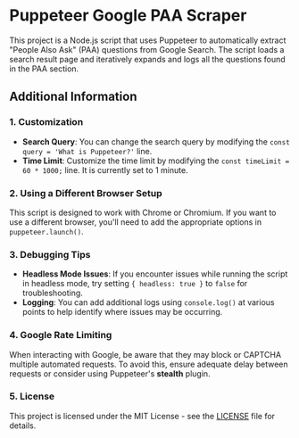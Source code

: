 # Puppeteer Google PAA Scraper

This project is a Node.js script that uses Puppeteer to automatically extract "People Also Ask" (PAA) questions from Google Search. The script loads a search result page and iteratively expands and logs all the questions found in the PAA section.

## Additional Information

### 1. **Customization**
- **Search Query**: You can change the search query by modifying the `const query = 'What is Puppeteer?'` line.
- **Time Limit**: Customize the time limit by modifying the `const timeLimit = 60 * 1000;` line. It is currently set to 1 minute.

### 2. **Using a Different Browser Setup**
This script is designed to work with Chrome or Chromium. If you want to use a different browser, you'll need to add the appropriate options in `puppeteer.launch()`.

### 3. **Debugging Tips**
- **Headless Mode Issues**: If you encounter issues while running the script in headless mode, try setting `{ headless: true }` to `false` for troubleshooting.
- **Logging**: You can add additional logs using `console.log()` at various points to help identify where issues may be occurring.

### 4. **Google Rate Limiting**
When interacting with Google, be aware that they may block or CAPTCHA multiple automated requests. To avoid this, ensure adequate delay between requests or consider using Puppeteer's **stealth** plugin.

### 5. **License**
This project is licensed under the MIT License - see the [LICENSE](LICENSE) file for details.

